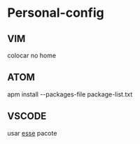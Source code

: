 # Personal-config

## VIM 

colocar no home

## ATOM

apm install --packages-file package-list.txt

## VSCODE

usar [esse](https://marketplace.visualstudio.com/items?itemName=Shan.code-settings-sync) pacote
